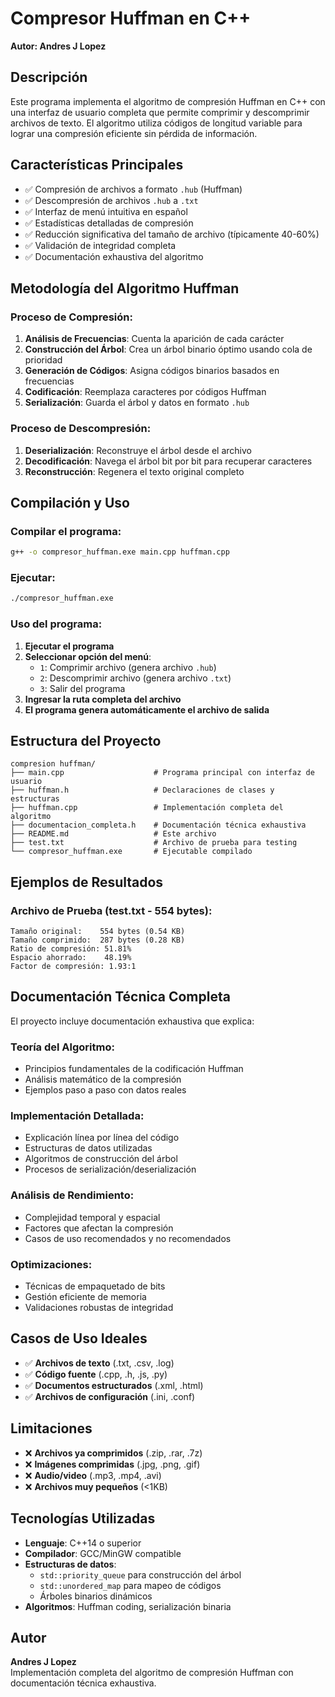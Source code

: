 # Compresor Huffman en C++
**Autor: Andres J Lopez**

## Descripción
Este programa implementa el algoritmo de compresión Huffman en C++ con una interfaz de usuario completa que permite comprimir y descomprimir archivos de texto. El algoritmo utiliza códigos de longitud variable para lograr una compresión eficiente sin pérdida de información.

## Características Principales
- ✅ Compresión de archivos a formato `.hub` (Huffman)
- ✅ Descompresión de archivos `.hub` a `.txt` 
- ✅ Interfaz de menú intuitiva en español
- ✅ Estadísticas detalladas de compresión
- ✅ Reducción significativa del tamaño de archivo (típicamente 40-60%)
- ✅ Validación de integridad completa
- ✅ Documentación exhaustiva del algoritmo

## Metodología del Algoritmo Huffman

### Proceso de Compresión:
1. **Análisis de Frecuencias**: Cuenta la aparición de cada carácter
2. **Construcción del Árbol**: Crea un árbol binario óptimo usando cola de prioridad
3. **Generación de Códigos**: Asigna códigos binarios basados en frecuencias
4. **Codificación**: Reemplaza caracteres por códigos Huffman
5. **Serialización**: Guarda el árbol y datos en formato `.hub`

### Proceso de Descompresión:
1. **Deserialización**: Reconstruye el árbol desde el archivo
2. **Decodificación**: Navega el árbol bit por bit para recuperar caracteres
3. **Reconstrucción**: Regenera el texto original completo

## Compilación y Uso

### Compilar el programa:
```bash
g++ -o compresor_huffman.exe main.cpp huffman.cpp
```

### Ejecutar:
```bash
./compresor_huffman.exe
```

### Uso del programa:
1. **Ejecutar el programa**
2. **Seleccionar opción del menú**:
   - `1`: Comprimir archivo (genera archivo `.hub`)
   - `2`: Descomprimir archivo (genera archivo `.txt`)
   - `3`: Salir del programa
3. **Ingresar la ruta completa del archivo**
4. **El programa genera automáticamente el archivo de salida**

## Estructura del Proyecto
```
compresion huffman/
├── main.cpp                    # Programa principal con interfaz de usuario
├── huffman.h                   # Declaraciones de clases y estructuras
├── huffman.cpp                 # Implementación completa del algoritmo
├── documentacion_completa.h    # Documentación técnica exhaustiva
├── README.md                   # Este archivo
├── test.txt                    # Archivo de prueba para testing
└── compresor_huffman.exe       # Ejecutable compilado
```

## Ejemplos de Resultados

### Archivo de Prueba (test.txt - 554 bytes):
```
Tamaño original:    554 bytes (0.54 KB)
Tamaño comprimido:  287 bytes (0.28 KB)
Ratio de compresión: 51.81%
Espacio ahorrado:    48.19%
Factor de compresión: 1.93:1
```

## Documentación Técnica Completa

El proyecto incluye documentación exhaustiva que explica:

### Teoría del Algoritmo:
- Principios fundamentales de la codificación Huffman
- Análisis matemático de la compresión
- Ejemplos paso a paso con datos reales

### Implementación Detallada:
- Explicación línea por línea del código
- Estructuras de datos utilizadas
- Algoritmos de construcción del árbol
- Procesos de serialización/deserialización

### Análisis de Rendimiento:
- Complejidad temporal y espacial
- Factores que afectan la compresión
- Casos de uso recomendados y no recomendados

### Optimizaciones:
- Técnicas de empaquetado de bits
- Gestión eficiente de memoria
- Validaciones robustas de integridad

## Casos de Uso Ideales
- ✅ **Archivos de texto** (.txt, .csv, .log)
- ✅ **Código fuente** (.cpp, .h, .js, .py)
- ✅ **Documentos estructurados** (.xml, .html)
- ✅ **Archivos de configuración** (.ini, .conf)

## Limitaciones
- ❌ **Archivos ya comprimidos** (.zip, .rar, .7z)
- ❌ **Imágenes comprimidas** (.jpg, .png, .gif)
- ❌ **Audio/video** (.mp3, .mp4, .avi)
- ❌ **Archivos muy pequeños** (<1KB)

## Tecnologías Utilizadas
- **Lenguaje**: C++14 o superior
- **Compilador**: GCC/MinGW compatible
- **Estructuras de datos**: 
  - `std::priority_queue` para construcción del árbol
  - `std::unordered_map` para mapeo de códigos
  - Árboles binarios dinámicos
- **Algoritmos**: Huffman coding, serialización binaria

## Autor
**Andres J Lopez**  
Implementación completa del algoritmo de compresión Huffman con documentación técnica exhaustiva.